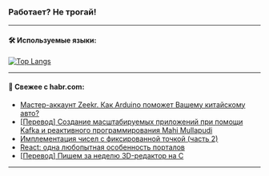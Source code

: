 ### Работает? Не трогай!

---
<!--
#### 🛠️ Technical stack:

![Java](https://img.shields.io/badge/Java-informational?logo=Oracle&style=flat&logoColor=white&color=FF4500)
![Kotlin](https://img.shields.io/badge/Kotlin-informational?logo=Kotlin&style=flat&logoColor=white&color=774D97)
![TS](https://img.shields.io/badge/TypeScript-informational?logo=typeScript&style=flat&logoColor=black&color=017acc)
![Python](https://img.shields.io/badge/Python-informational?logo=Python&style=flat&logoColor=black&color=ffdd54) <br>
![Spring](https://img.shields.io/badge/Spring-informational?logo=Spring&style=flat&logoColor=white&color=6DB33F) 
![SpringBoot](https://img.shields.io/badge/SpringBoot-informational?logo=SpringBoot&style=flat&logoColor=white&color=6DB33F)
![Nest](https://img.shields.io/badge/NestJS-informational?logo=NestJS&style=flat&logoColor=white&color=E0234E) 
![NodeJS](https://img.shields.io/badge/NodeJS-informational?logo=node.js&style=flat&logoColor=white&color=70A760)<br>
![PostgreSQL](https://img.shields.io/badge/PostgreSQL-informational?logo=PostgreSQL&style=flat&logoColor=white&color=DAA520)
![MongoDB](https://img.shields.io/badge/MongoDB-informational?logo=MongoDB&style=flat&logoColor=white&color=870000)
![Apache](https://img.shields.io/badge/Apache-informational?logo=apache&style=flat&logoColor=white&color=f74e28)

___ 
-->

#### 🛠️ Используемые языки:

[![Top Langs](https://github-readme-stats-u2qms2cxw-advtsettinggmailcoms-projects.vercel.app/api/top-langs/?username=zloylis&langs_count=10&hide_title=true&title_color=e6edf3&size_weight=0.5&count_weight=0.5&layout=compact&hide_progress=true&hide_border=true&theme=dracula)](https://github.com/zloylis)

<!---


####  :octocat:&nbsp;&nbsp; Статистика:

![GitHub stats](https://github-readme-stats-u2qms2cxw-advtsettinggmailcoms-projects.vercel.app/api?username=zloylis&show_icons=true&hide_border=true&theme=dracula&title_color=e6edf3&include_all_commits=true&count_private=true&hide_rank=false&hide_title=true&rank_icon=github)
-->
---

#### 💬 Свежее с habr.com:

<!-- BLOG-POST-LIST:START -->
- [Мастер-аккаунт Zeekr. Как Arduino поможет Вашему китайскому авто?](https://habr.com/ru/articles/828748/?utm_source=habrahabr&utm_medium=rss&utm_campaign=828748)
- [[Перевод] Создание масштабируемых приложений при помощи Kafka и реактивного программирования Mahi Mullapudi](https://habr.com/ru/companies/piter/articles/831772/?utm_source=habrahabr&utm_medium=rss&utm_campaign=831772)
- [Имплементация чисел с фиксированной точкой &lpar;часть 2&rpar;](https://habr.com/ru/articles/832258/?utm_source=habrahabr&utm_medium=rss&utm_campaign=832258)
- [React: одна любопытная особенность порталов](https://habr.com/ru/companies/timeweb/articles/828816/?utm_source=habrahabr&utm_medium=rss&utm_campaign=828816)
- [[Перевод] Пишем за неделю 3D-редактор на C](https://habr.com/ru/companies/ruvds/articles/832168/?utm_source=habrahabr&utm_medium=rss&utm_campaign=832168)
<!-- BLOG-POST-LIST:END -->

---
